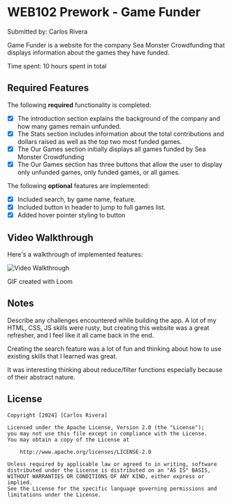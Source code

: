 # WEB102 Prework - Game Funder

Submitted by: Carlos Rivera

Game Funder is a website for the company Sea Monster Crowdfunding that displays information about the games they have funded.

Time spent: 10 hours spent in total

## Required Features

The following **required** functionality is completed:

* [X] The introduction section explains the background of the company and how many games remain unfunded.
* [X] The Stats section includes information about the total contributions and dollars raised as well as the top two most funded games.
* [X] The Our Games section initially displays all games funded by Sea Monster Crowdfunding
* [X] The Our Games section has three buttons that allow the user to display only unfunded games, only funded games, or all games.

The following **optional** features are implemented:

* [X] Included search, by game name, feature.
* [X] Included button in header to jump to full games list.
* [X] Added hover pointer styling to button 

## Video Walkthrough

Here's a walkthrough of implemented features:

<img src="https://cdn.loom.com/sessions/thumbnails/50c15edafdf84499bba18c7c380c9712-b16a619b2dcf5348-full-play.gif" title='Video Walkthrough' width='' alt='Video Walkthrough' />

<!-- Replace this with whatever GIF tool you used! -->
GIF created with Loom
<!-- Recommended tools:
[Kap](https://getkap.co/) for macOS
[ScreenToGif](https://www.screentogif.com/) for Windows
[peek](https://github.com/phw/peek) for Linux. -->

## Notes

Describe any challenges encountered while building the app. A lot of my HTML, CSS, JS skills were rusty, but creating this website was a great refresher, and I feel like it all came back in the end.

Creating the search feature was a lot of fun and thinking about how to use existing skills that I learned was great.

It was interesting thinking about reduce/filter functions especially because of their abstract nature.

## License

    Copyright [2024] [Carlos Rivera]

    Licensed under the Apache License, Version 2.0 (the "License");
    you may not use this file except in compliance with the License.
    You may obtain a copy of the License at

        http://www.apache.org/licenses/LICENSE-2.0

    Unless required by applicable law or agreed to in writing, software
    distributed under the License is distributed on an "AS IS" BASIS,
    WITHOUT WARRANTIES OR CONDITIONS OF ANY KIND, either express or implied.
    See the License for the specific language governing permissions and
    limitations under the License.

